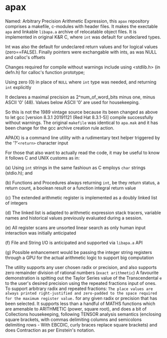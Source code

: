 # apax
Named: Arbitrary Precision Arithmetic Expression, this `apax` repository 
comprises a makefile, c-modules with header files.
It makes the exectable `apa` and linkable `libapa.a` archive of relocatable object files.
It is implemented in original K&R C, where `int` was default for undeclared types.

Int was also the default for undeclared return values and for logical values (zero==FALSE).
Finally pointers were exchangable with ints, as was NULL and calloc's offsets

Changes required for compile without warnings include using <stdlib.h>  (in defn.h) for calloc's function prototype;

Using zero (0) in place of `NULL` where `int` type was needed, and returning `int` explicitly

It declares a maximal precision as 2^num_of_word_bits minus one, minus ASCII '0' (48). Values below ASCII '0' are used for housekeeping.

So this is not the 1989 vintage source because its been changed as above to let gcc [version 8.3.1 20191121 (Red Hat 8.3.1-5)] compile successfully without warnings. The original `makefile` was identical to `apa.mak` and it has been change for the gcc archive creation rule action.

APA(X) is a command line utility with a rudimentary text helper triggered by the '?'`<return>` character input

For those that also want to actually read the code, it may be useful to know it follows C and UNIX customs as in:

(a) Using `int` strings in the same fashioun as C employs `char` strings (stdio.h); and 

(b) Functions and Procedures always returning `int`, be they return status, a return count, a boolean result or a function integral return value

(c) The extended arithmetic register is implemented as a doubly linked list of integers

(d) The linked list is adapted to arithmetic expression stack tracers, variable names and historical values previously evaluated during a session.

(e) All register scans are unsorted linear search as only human input interaction was initially anticipated

(f) File and String I/O is anticipated and supported via `libapa.a` API

(g) Possible enhancement would be passing the integer string registers through a GPU for the actual arithmetic logic to support big computation

The utility supports any user chosen radix or precision, and also supports zero remainder division of rational numbers (`exact arithmetic`) A favourite demonstration is spitting out the Taylor Series value of the Transcendental `e` to the user's desired precision using the repeated fractions input of ones.
To support arbitrary radix and repeated fractions: `The place values are always printed right-justified and zero-padded to the space required for the maximum register value.` for any given radix or precision that has been selected. It supports less than a handful of MATHS functions which are amenable to ARITHMETIC (power, square root), and does a bit of Collections housekeeping, following TENSOR analysis semantics (enclosing square brackets, with commas delimiting columns and semicolons delimiting rows - With EBCDIC, curly braces replace square brackets) and does Contraction as per Einstein's notation.
